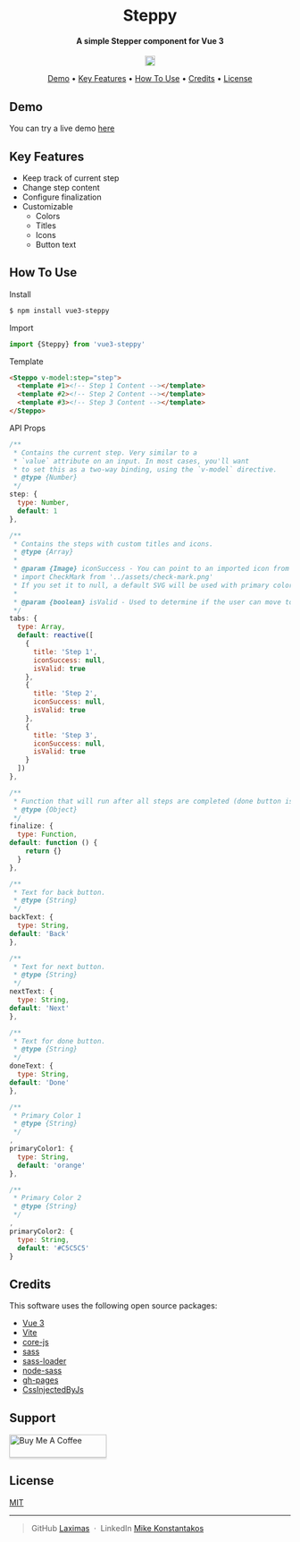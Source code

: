 <h1 align="center">Steppy</h1>

<h4 align="center">A simple Stepper component for Vue 3</h4>

<p align="center">
  <a href="https://badge.fury.io/js/vue3-steppy"><img src="https://badge.fury.io/js/vue3-steppy.svg" alt="npm version" height="18"></a>
</p>

<p align="center">
  <a href="#demo">Demo</a> •
  <a href="#key-features">Key Features</a> •
  <a href="#how-to-use">How To Use</a> •
  <a href="#credits">Credits</a> •
  <a href="#license">License</a>
</p>

## Demo

You can try a live demo [here](https://laximas.github.io/vue3-steppy/)

## Key Features

* Keep track of current step
* Change step content
* Configure finalization
* Customizable
  - Colors
  - Titles
  - Icons
  - Button text

## How To Use
Install
```bash
$ npm install vue3-steppy
```
Import
```js
import {Steppy} from 'vue3-steppy'
```
Template
```html
<Steppo v-model:step="step">
  <template #1><!-- Step 1 Content --></template>
  <template #2><!-- Step 2 Content --></template>
  <template #3><!-- Step 3 Content --></template>
</Steppo>
```
API Props
```js
/**
 * Contains the current step. Very similar to a
 * `value` attribute on an input. In most cases, you'll want
 * to set this as a two-way binding, using the `v-model` directive.
 * @type {Number}
 */
step: {
  type: Number,
  default: 1
},

/**
 * Contains the steps with custom titles and icons.
 * @type {Array}
 * 
 * @param {Image} iconSuccess - You can point to an imported icon from you assets like:
 * import CheckMark from '../assets/check-mark.png'
 * If you set it to null, a default SVG will be used with primary color 1.
 * 
 * @param {boolean} isValid - Used to determine if the user can move to the next step.
 */
tabs: {
  type: Array,
  default: reactive([
    {
      title: 'Step 1',
      iconSuccess: null,
      isValid: true
    },
    {
      title: 'Step 2',
      iconSuccess: null,
      isValid: true
    },
    {
      title: 'Step 3',
      iconSuccess: null,
      isValid: true
    }
  ])
},

/**
 * Function that will run after all steps are completed (done button is clicked).
 * @type {Object}
 */
finalize: {
  type: Function,
default: function () {
    return {}
  }
},

/**
 * Text for back button.
 * @type {String}
 */
backText: {
  type: String,
default: 'Back'
},

/**
 * Text for next button.
 * @type {String}
 */
nextText: {
  type: String,
default: 'Next'
},

/**
 * Text for done button.
 * @type {String}
 */
doneText: {
  type: String,
default: 'Done'
},

/**
 * Primary Color 1
 * @type {String}
 */
,
primaryColor1: {
  type: String,
  default: 'orange'
},

/**
 * Primary Color 2
 * @type {String}
 */
,
primaryColor2: {
  type: String,
  default: '#C5C5C5'
}
```

## Credits

This software uses the following open source packages:

- [Vue 3](https://vuejs.org)
- [Vite](https://vitejs.dev)
- [core-js](https://www.npmjs.com/package/core-js)
- [sass](https://www.npmjs.com/package/sass)
- [sass-loader](https://www.npmjs.com/package/sass-loader)
- [node-sass](https://www.npmjs.com/package/node-sass)
- [gh-pages](https://www.npmjs.com/package/gh-pages)
- [CssInjectedByJs](https://www.npmjs.com/package/vite-plugin-css-injected-by-js)

## Support

<a href="https://www.buymeacoffee.com/laximas" target="_blank"><img src="https://cdn.buymeacoffee.com/buttons/v2/default-green.png" alt="Buy Me A Coffee" style="height: 41px !important;width: 174px !important;box-shadow: 0px 3px 2px 0px rgba(190, 190, 190, 0.5) !important;-webkit-box-shadow: 0px 3px 2px 0px rgba(190, 190, 190, 0.5) !important;" ></a>

## License

[MIT](https://github.com/Laximas/vue3-steppy/blob/main/LICENSE.md)

---

> GitHub [Laximas](https://github.com/Laximas) &nbsp;&middot;&nbsp;
> LinkedIn [Mike Konstantakos](https://www.linkedin.com/in/mike-konstantakos/)